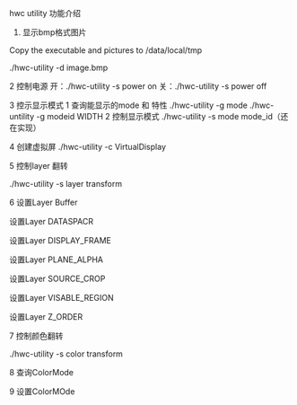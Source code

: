 hwc utility 功能介绍

1. 显示bmp格式图片

Copy the executable and pictures to /data/local/tmp

./hwc-utility -d image.bmp


2 控制电源
开：./hwc-utility -s power on
关：./hwc-utility -s power off


3 控示显示模式
	1 查询能显示的mode 和 特性
		./hwc-utility -g mode
		./hwc-untility -g modeid  WIDTH
	2 控制显示模式
		./hwc-utility -s mode mode_id（还在实现）

4 创建虚拟屏
  ./hwc-utility -c VirtualDisplay

5 控制layer 翻转

./hwc-utility -s layer transform

6 设置Layer Buffer

  设置Layer DATASPACR

  设置Layer DISPLAY_FRAME

  设置Layer PLANE_ALPHA

  设置Layer SOURCE_CROP

  设置Layer VISABLE_REGION

  设置Layer Z_ORDER

7 控制颜色翻转

./hwc-utility -s color transform



8 查询ColorMode

9 设置ColorMOde

